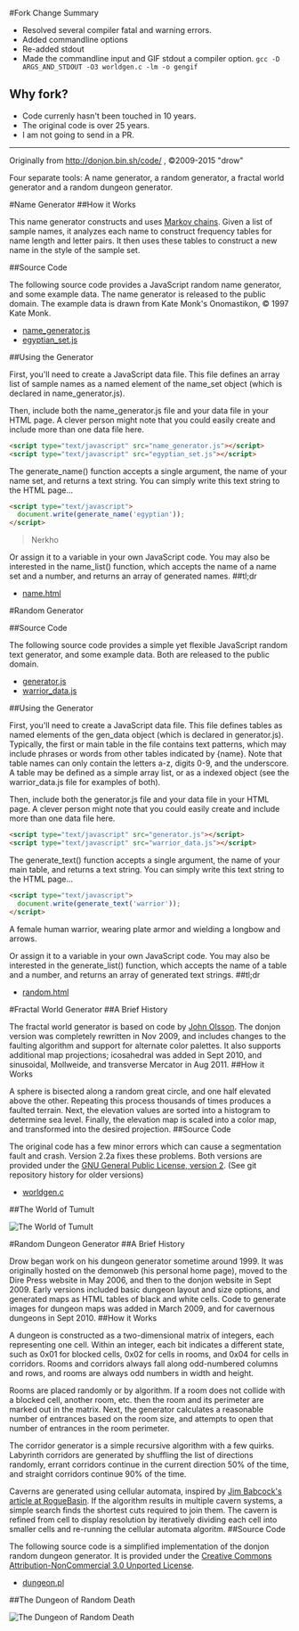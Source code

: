 #Fork Change Summary

* Resolved several compiler fatal and warning errors.
* Added commandline options
* Re-added stdout
* Made the commandline input and GIF stdout a compiler option. `gcc -D ARGS_AND_STDOUT -O3 worldgen.c -lm -o gengif`

## Why fork?
* Code currenly hasn't been touched in 10 years.
* The original code is over 25 years.
* I am not going to send in a PR.



-----------------------------------------------



Originally from http://donjon.bin.sh/code/ , ©2009-2015 "drow"

Four separate tools: A name generator, a random generator, a fractal world generator and a random dungeon generator.

#Name Generator
##How it Works

This name generator constructs and uses [Markov chains](http://en.wikipedia.org/wiki/Markov_chain). Given a list of sample names, it analyzes each name to construct frequency tables for name length and letter pairs. It then uses these tables to construct a new name in the style of the sample set.

##Source Code

The following source code provides a JavaScript random name generator, and some example data. The name generator is released to the public domain. The example data is drawn from Kate Monk's Onomastikon, © 1997 Kate Monk.

* [name_generator.js](namegenerator/name_generator.js)
* [egyptian_set.js](namegenerator/egyption_set.js)

##Using the Generator

First, you'll need to create a JavaScript data file. This file defines an array list of sample names as a named element of the name_set object (which is declared in name_generator.js).

Then, include both the name_generator.js file and your data file in your HTML page. A clever person might note that you could easily create and include more than one data file here.

```html
<script type="text/javascript" src="name_generator.js"></script>
<script type="text/javascript" src="egyptian_set.js"></script>
```

The generate_name() function accepts a single argument, the name of your name set, and returns a text string. You can simply write this text string to the HTML page...

```html
<script type="text/javascript">
  document.write(generate_name('egyptian'));
</script>
```

> Nerkho

Or assign it to a variable in your own JavaScript code. You may also be interested in the name_list() function, which accepts the name of a name set and a number, and returns an array of generated names.
##tl;dr

* [name.html](namegenerator/name.html)

#Random Generator

##Source Code

The following source code provides a simple yet flexible JavaScript random text generator, and some example data. Both are released to the public domain.

* [generator.js](randomgenerator/generator.js)
* [warrior_data.js](randomgenerator/warrior_data.js)

##Using the Generator

First, you'll need to create a JavaScript data file. This file defines tables as named elements of the gen_data object (which is declared in generator.js). Typically, the first or main table in the file contains text patterns, which may include phrases or words from other tables indicated by {name}. Note that table names can only contain the letters a-z, digits 0-9, and the underscore. A table may be defined as a simple array list, or as a indexed object (see the warrior_data.js file for examples of both).

Then, include both the generator.js file and your data file in your HTML page. A clever person might note that you could easily create and include more than one data file here.

```html
<script type="text/javascript" src="generator.js"></script>
<script type="text/javascript" src="warrior_data.js"></script>
```
The generate_text() function accepts a single argument, the name of your main table, and returns a text string. You can simply write this text string to the HTML page...

```html
<script type="text/javascript">
  document.write(generate_text('warrior'));
</script>
```

A female human warrior, wearing plate armor and wielding a longbow and arrows.

Or assign it to a variable in your own JavaScript code. You may also be interested in the generate_list() function, which accepts the name of a table and a number, and returns an array of generated text strings.
##tl;dr

* [random.html](randomgenerator/random.html)

#Fractal World Generator
##A Brief History

The fractal world generator is based on code by [John Olsson](http://www.lysator.liu.se/~johol/fwmg/fwmg.html). The donjon version was completely rewritten in Nov 2009, and includes changes to the faulting algorithm and support for alternate color palettes. It also supports additional map projections; icosahedral was added in Sept 2010, and sinusoidal, Mollweide, and transverse Mercator in Aug 2011.
##How it Works

A sphere is bisected along a random great circle, and one half elevated above the other. Repeating this process thousands of times produces a faulted terrain. Next, the elevation values are sorted into a histogram to determine sea level. Finally, the elevation map is scaled into a color map, and transformed into the desired projection.
##Source Code

The original code has a few minor errors which can cause a segmentation fault and crash. Version 2.2a fixes these problems. Both versions are provided under the [GNU General Public License, version 2](https://www.gnu.org/licenses/old-licenses/gpl-2.0.txt). (See git repository history for older versions)

 * [worldgen.c](worldgen/worldgen.c)

##The World of Tumult

![The World of Tumult](worldgen/tumult.gif)

#Random Dungeon Generator
##A Brief History

Drow began work on his dungeon generator sometime around 1999. It was originally hosted on the demonweb (his personal home page), moved to the Dire Press website in May 2006, and then to the donjon website in Sept 2009. Early versions included basic dungeon layout and size options, and generated maps as HTML tables of black and white cells. Code to generate images for dungeon maps was added in March 2009, and for cavernous dungeons in Sept 2010.
##How it Works

A dungeon is constructed as a two-dimensional matrix of integers, each representing one cell. Within an integer, each bit indicates a different state, such as 0x01 for blocked cells, 0x02 for cells in rooms, and 0x04 for cells in corridors. Rooms and corridors always fall along odd-numbered columns and rows, and rooms are always odd numbers in width and height.

Rooms are placed randomly or by algorithm. If a room does not collide with a blocked cell, another room, etc. then the room and its perimeter are marked out in the matrix. Next, the generator calculates a reasonable number of entrances based on the room size, and attempts to open that number of entrances in the room perimeter.

The corridor generator is a simple recursive algorithm with a few quirks. Labyrinth corridors are generated by shuffling the list of directions randomly, errant corridors continue in the current direction 50% of the time, and straight corridors continue 90% of the time.

Caverns are generated using cellular automata, inspired by [Jim Babcock's article at RogueBasin](http://roguebasin.roguelikedevelopment.org/index.php?title=Cellular_Automata_Method_for_Generating_Random_Cave-Like_Levels). If the algorithm results in multiple cavern systems, a simple search finds the shortest cuts required to join them. The cavern is refined from cell to display resolution by iteratively dividing each cell into smaller cells and re-running the cellular automata algoritm.
##Source Code

The following source code is a simplified implementation of the donjon random dungeon generator. It is provided under the [Creative Commons Attribution-NonCommercial 3.0 Unported License](http://creativecommons.org/licenses/by-nc/3.0/).

* [dungeon.pl](dungeon/dungeon.pl)

##The Dungeon of Random Death

![The Dungeon of Random Death](dungeon/1406255859.gif)


